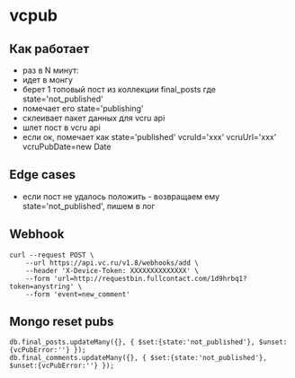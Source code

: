 # vcpub

## Как работает

- раз в N минут:
- идет в монгу
- берет 1 топовый пост из коллекции final_posts где state='not_published'
- помечает его state='publishing'
- склеивает пакет данных для vcru api
- шлет пост в vcru api
- если ок, помечает как state='published' vcruId='xxx' vcruUrl='xxx' vcruPubDate=new Date

## Edge cases

- если пост не удалось положить - возвращаем ему state='not_published', пишем в лог

## Webhook

    curl --request POST \
        --url https://api.vc.ru/v1.8/webhooks/add \
        --header 'X-Device-Token: XXXXXXXXXXXXXX' \
        --form 'url=http://requestbin.fullcontact.com/1d9hrbq1?token=anystring' \
        --form 'event=new_comment'

## Mongo reset pubs

    db.final_posts.updateMany({}, { $set:{state:'not_published'}, $unset:{vcPubError:''} });
    db.final_comments.updateMany({}, { $set:{state:'not_published'}, $unset:{vcPubError:''} });
